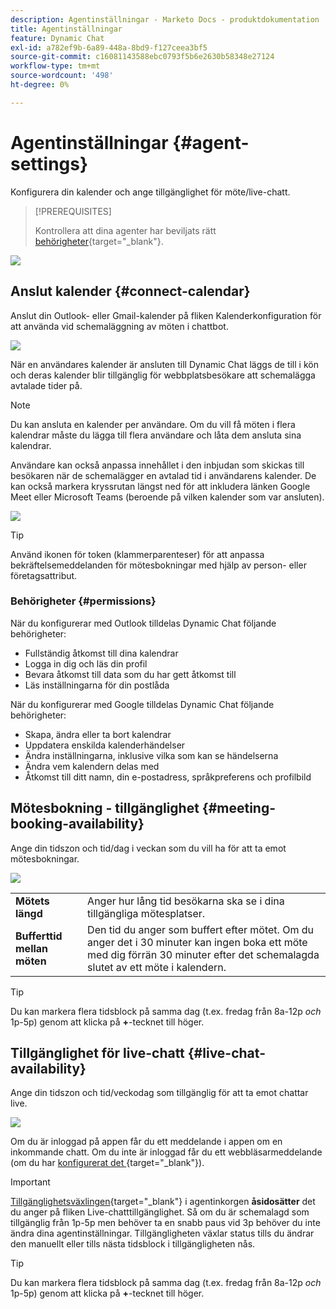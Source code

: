 ```yaml
---
description: Agentinställningar - Marketo Docs - produktdokumentation
title: Agentinställningar
feature: Dynamic Chat
exl-id: a782ef9b-6a89-448a-8bd9-f127ceea3bf5
source-git-commit: c16081143588ebc0793f5b6e2630b58348e27124
workflow-type: tm+mt
source-wordcount: '498'
ht-degree: 0%

---
```


# Agentinställningar {#agent-settings}

Konfigurera din kalender och ange tillgänglighet för möte/live-chatt.

>[!PREREQUISITES]
>
>Kontrollera att dina agenter har beviljats rätt [behörigheter](/help/marketo/product-docs/demand-generation/dynamic-chat/setup-and-configuration/permissions.md){target="_blank"}.

![](assets/agent-settings-1.png)

## Anslut kalender {#connect-calendar}

Anslut din Outlook- eller Gmail-kalender på fliken Kalenderkonfiguration för att använda vid schemaläggning av möten i chattbot.

![](assets/agent-settings-2.png)

När en användares kalender är ansluten till Dynamic Chat läggs de till i kön och deras kalender blir tillgänglig för webbplatsbesökare att schemalägga avtalade tider på.

>[!NOTE]
>
>Du kan ansluta en kalender per användare. Om du vill få möten i flera kalendrar måste du lägga till flera användare och låta dem ansluta sina kalendrar.

Användare kan också anpassa innehållet i den inbjudan som skickas till besökaren när de schemalägger en avtalad tid i användarens kalender. De kan också markera kryssrutan längst ned för att inkludera länken Google Meet eller Microsoft Teams (beroende på vilken kalender som var ansluten).

![](assets/agent-settings-3.png)

>[!TIP]
>
>Använd ikonen för token (klammerparenteser) för att anpassa bekräftelsemeddelanden för mötesbokningar med hjälp av person- eller företagsattribut.

### Behörigheter {#permissions}

När du konfigurerar med Outlook tilldelas Dynamic Chat följande behörigheter:

* Fullständig åtkomst till dina kalendrar
* Logga in dig och läs din profil
* Bevara åtkomst till data som du har gett åtkomst till
* Läs inställningarna för din postlåda

När du konfigurerar med Google tilldelas Dynamic Chat följande behörigheter:

* Skapa, ändra eller ta bort kalendrar
* Uppdatera enskilda kalenderhändelser
* Ändra inställningarna, inklusive vilka som kan se händelserna
* Ändra vem kalendern delas med
* Åtkomst till ditt namn, din e-postadress, språkpreferens och profilbild

## Mötesbokning - tillgänglighet {#meeting-booking-availability}

Ange din tidszon och tid/dag i veckan som du vill ha för att ta emot mötesbokningar.

![](assets/agent-settings-4.png)

<table> 
 <tbody> 
  <tr> 
   <td><b>Mötets längd</b></td>
   <td>Anger hur lång tid besökarna ska se i dina tillgängliga mötesplatser.</td>
  </tr> 
  <tr> 
   <td><b>Bufferttid mellan möten</b></td>
   <td>Den tid du anger som buffert efter mötet. Om du anger det i 30 minuter kan ingen boka ett möte med dig förrän 30 minuter efter det schemalagda slutet av ett möte i kalendern.</td>
  </tr>
 </tbody> 
</table>

>[!TIP]
>
>Du kan markera flera tidsblock på samma dag (t.ex. fredag från 8a-12p _och_ 1p-5p) genom att klicka på **+**-tecknet till höger.

## Tillgänglighet för live-chatt {#live-chat-availability}

Ange din tidszon och tid/veckodag som tillgänglig för att ta emot chattar live.

![](assets/agent-settings-5.png)

Om du är inloggad på appen får du ett meddelande i appen om en inkommande chatt. Om du inte är inloggad får du ett webbläsarmeddelande (om du har [konfigurerat det ](/help/marketo/product-docs/demand-generation/dynamic-chat/live-chat/agent-inbox.md#live-chat-notifications){target="_blank"}).

>[!IMPORTANT]
>
>[Tillgänglighetsväxlingen](/help/marketo/product-docs/demand-generation/dynamic-chat/live-chat/agent-inbox.md#availability-toggle){target="_blank"} i agentinkorgen **åsidosätter** det du anger på fliken Live-chatttillgänglighet. Så om du är schemalagd som tillgänglig från 1p-5p men behöver ta en snabb paus vid 3p behöver du inte ändra dina agentinställningar. Tillgängligheten växlar status tills du ändrar den manuellt eller tills nästa tidsblock i tillgängligheten nås.

>[!TIP]
>
>Du kan markera flera tidsblock på samma dag (t.ex. fredag från 8a-12p _och_ 1p-5p) genom att klicka på **+**-tecknet till höger.
